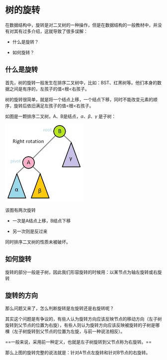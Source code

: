 # 树的旋转

在数据结构中，旋转是对二叉树的一种操作，但是在数据结构的一般教材中，并没有对其有过多介绍，这就导致了很多误解：

- 什么是旋转？

- 如何旋转？

## 什么是旋转

首先，树的旋转一般发生在排序二叉树中，比如：BST、红黑树等。他们本身的数据之间是有序的，左孩子的值<根<右孩子。

树的旋转很简单，就是将一个结点上移，一个结点下移，同时不能改变元素的顺序，旋转后依旧满足左孩子的值<根<右孩子。

如图是一颗排序二叉树，A、B是结点，$\alpha$、$\beta$、$\gamma$ 是子树：

![](pic/Tree_rotation_animation_250x250.gif)

该图有两次旋转

- 一次是A结点上移，B结点下移

- 另一次则是反过来

同时排序二叉树的性质未被破坏。

## 如何旋转

旋转的部分一般是子树，因此我们形容旋转的时候用：以某节点为轴左旋转或右旋转

## 旋转的方向

那么问题又来了，怎么判断旋转是左旋转还是右旋转呢？

其实这个问题是有争议的，有些人认为旋转方向应该反映节点的移动方向（左子树旋转到父节点的位置为右旋），有些人则认为旋转方向应该反映被旋转的子树是哪棵（左子树旋转到父节点的位置为左旋，与前一种说法相反）。

==一般来说，采用前一种定义，也就是左子树旋转到父节点称为右旋转。==

那么上图的旋转完整的说法就是：针对A节点左旋转和针对B节点的右旋转。
